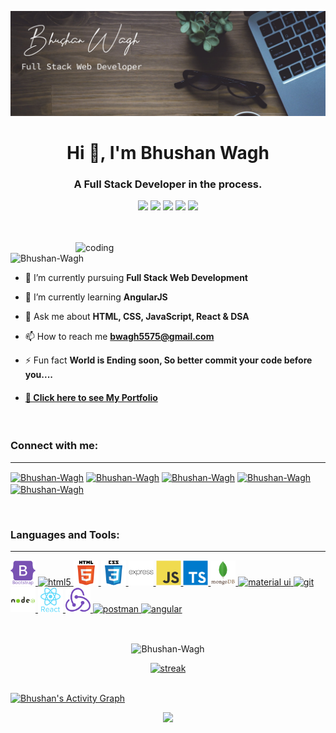 
 [![MasterHead](https://github.com/Bhushan-Wagh98/lybrate/blob/main/project%20images/20220604_160810.jpg)](https://github.com/Bhushan-Wagh98)
<h1 align="center">Hi 👋, I'm Bhushan Wagh</h1>
<h3 align="center">A Full Stack Developer in the process.</h3>



<p align= "center">
<img src="https://img.shields.io/badge/M-MongoDB-brightgreen"/>
<img src="https://img.shields.io/badge/E-Express-black"/>
<img src="https://img.shields.io/badge/R-React-skyblue"/>
<img src="https://img.shields.io/badge/N-Node-green"/>
<img src="https://img.shields.io/badge/JS-Javascript-yellow"/>
</p>


<br/>
<br/>
<img align="right" alt="coding" width="400" height="auto" src="https://user-images.githubusercontent.com/56001279/169039511-a3887a25-f6aa-449c-a269-82372aaa8618.gif"/>

<p align="left"> <img src="https://komarev.com/ghpvc/?username=Bhushan-Wagh98&label=Profile%20views&color=0e75b6&style=flat" alt="Bhushan-Wagh" /> </p>

- 🔭 I’m currently pursuing **Full Stack Web Development**

- 🌱 I’m currently learning **AngularJS**

- 💬 Ask me about **HTML, CSS, JavaScript, React & DSA**

- 📫 How to reach me **bwagh5575@gmail.com**

- ⚡ Fun fact **World is Ending soon, So better commit your code before you....**
- <h4>
  <a href="https://bhushanwagh-portfolio.netlify.app/">💼 Click here to see My Portfolio</a>
</h4>

<br>
<h3 align="left">Connect with me:</h3>
<hr>
<p align="left">
<a href="https://www.linkedin.com/in/wagh-bhushan/" target="_blank"><img align="center" src="https://raw.githubusercontent.com/rahuldkjain/github-profile-readme-generator/master/src/images/icons/Social/linked-in-alt.svg" alt="Bhushan-Wagh" height="30" width="40" /></a>
<a href="https://www.twitter.com/guddu_wagh" target="_blank"><img align="center" src="https://raw.githubusercontent.com/rahuldkjain/github-profile-readme-generator/master/src/images/icons/Social/twitter.svg" alt="Bhushan-Wagh" height="30" width="40" /></a>
<a href="https://www.instagram.com/guddu_wagh/" target="_blank"><img align="center" src="https://raw.githubusercontent.com/rahuldkjain/github-profile-readme-generator/master/src/images/icons/Social/instagram.svg" alt="Bhushan-Wagh" height="30" width="40" /></a>
<a href="https://www.facebook.com/bwagh5575" target="_blank"><img align="center" src="https://raw.githubusercontent.com/rahuldkjain/github-profile-readme-generator/master/src/images/icons/Social/facebook.svg" alt="Bhushan-Wagh" height="30" width="40" /></a>
<a href="https://www.hackerrank.com/bwagh5575" target="_blank"><img align="center" src="https://raw.githubusercontent.com/rahuldkjain/github-profile-readme-generator/master/src/images/icons/Social/hackerrank.svg" alt="Bhushan-Wagh" height="30" width="40" /></a>
</p>
<br>
<h3 align="left">Languages and Tools:</h3>
<hr>
  
<p align="left"> <a href="https://babeljs.io/" target="_blank" rel="noreferrer">  </a> <a href="https://getbootstrap.com" target="_blank" rel="noreferrer"><img src="https://raw.githubusercontent.com/devicons/devicon/master/icons/bootstrap/bootstrap-plain-wordmark.svg" alt="bootstrap" width="40" height="40"/> </a> <a href="https://ejs.co/" target="_blank" rel="noreferrer"> <img src="https://www.svgrepo.com/show/373574/ejs.svg" alt="html5" width="40" height="40"/> </a>  <a href="https://www.w3.org/html/" target="_blank" rel="noreferrer"> <img src="https://raw.githubusercontent.com/devicons/devicon/master/icons/html5/html5-original-wordmark.svg" alt="html5" width="40" height="40"/> </a><a href="https://www.w3schools.com/css/" target="_blank" rel="noreferrer"> <img src="https://raw.githubusercontent.com/devicons/devicon/master/icons/css3/css3-original-wordmark.svg" alt="css3" width="40" height="40"/> </a> <a href="https://expressjs.com" target="_blank" rel="noreferrer"> <img src="https://raw.githubusercontent.com/devicons/devicon/master/icons/express/express-original-wordmark.svg" alt="express" width="40" height="40"/> </a>  <a href="https://developer.mozilla.org/en-US/docs/Web/JavaScript" target="_blank" rel="noreferrer"> <img src="https://raw.githubusercontent.com/devicons/devicon/master/icons/javascript/javascript-original.svg" alt="javascript" width="40" height="40"/> </a><a href="https://www.typescriptlang.org/" target="_blank" rel="noreferrer"> <img src="https://raw.githubusercontent.com/devicons/devicon/master/icons/typescript/typescript-original.svg" alt="typescript" width="40" height="40"/> </a> <a href="https://www.mongodb.com/" target="_blank" rel="noreferrer"> <img src="https://raw.githubusercontent.com/devicons/devicon/master/icons/mongodb/mongodb-original-wordmark.svg" alt="mongodb" width="40" height="40"/> </a> <a href="https://mui.com/" target="_blank" rel="noreferrer"> <img src="https://mui.com/static/logo.png" alt="material ui" width="40" height="40"/> </a> <a href="https://git-scm.com/" target="_blank" rel="noreferrer"> <img src="https://www.vectorlogo.zone/logos/git-scm/git-scm-icon.svg" alt="git" width="40" height="40"/> </a> <a href="https://nodejs.org" target="_blank" rel="noreferrer"> <img src="https://raw.githubusercontent.com/devicons/devicon/master/icons/nodejs/nodejs-original-wordmark.svg" alt="nodejs" width="40" height="40"/> </a>  </a> <a href="https://reactjs.org/" target="_blank" rel="noreferrer"> <img src="https://raw.githubusercontent.com/devicons/devicon/master/icons/react/react-original-wordmark.svg" alt="react" width="40" height="40"/> </a>  <a href="https://redux.js.org" target="_blank" rel="noreferrer"> <img src="https://raw.githubusercontent.com/devicons/devicon/master/icons/redux/redux-original.svg" alt="redux" width="40" height="40"/> </a>  <a href="https://postman.com" target="_blank" rel="noreferrer"> <img src="https://www.vectorlogo.zone/logos/getpostman/getpostman-icon.svg" alt="postman" width="40" height="40"/> </a>  <a href="https://www.mongodb.com/" target="_blank" rel="noreferrer"> <img src="https://angular.io/assets/images/logos/angularjs/AngularJS-Shield.svg" alt="angular" width="40" height="40"/> </a>  </p>
 
<br/>
<p align="center"><img align="center" src="https://github-readme-stats.vercel.app/api/top-langs?username=Bhushan-Wagh98&show_icons=true&locale=en&layout=compact&theme=react&hide_border=true&bg_color=0D1117" alt="Bhushan-Wagh" /></p>

<p align="center">
    <a href="https://github.com/Bhushan-Wagh98/github-readme-streak-stats">
        <img title=":fire: Get streak stats for your profile at git.io/streak-stats" alt="streak" src="https://github-readme-streak-stats.herokuapp.com/?user=Bhushan-Wagh98&theme=black-ice&hide_border=true&stroke=0000&background=060A0CD0"/>
    </a>
</p>

 
<br/>
<a href="https://github.com/Bhushan-Wagh98/github-readme-activity-graph"><img alt="Bhushan's Activity Graph" src="https://activity-graph.herokuapp.com/graph?username=Bhushan-Wagh98&bg_color=0D1117&color=5BCDEC&line=5BCDEC&point=FFFFFF&hide_border=true" /></a>
<br/>
<p align="center">
  <img  src="https://raw.githubusercontent.com/Trilokia/Trilokia/379277808c61ef204768a61bbc5d25bc7798ccf1/bottom_header.svg">
 </p>
